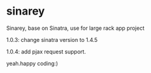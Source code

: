 # sinarey

Sinarey, base on Sinatra, use for large rack app project
 
1.0.3: change sinatra version to 1.4.5

1.0.4: add pjax request support. 



yeah.happy coding:)




